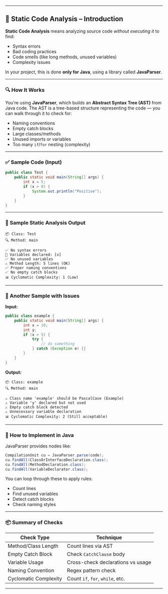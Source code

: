 
---

## 📘 **Static Code Analysis – Introduction**

**Static Code Analysis** means analyzing source code *without executing it* to find:

* Syntax errors
* Bad coding practices
* Code smells (like long methods, unused variables)
* Complexity issues

In your project, this is done **only for Java**, using a library called **JavaParser**.

---

### 🔍 **How It Works**

You're using **JavaParser**, which builds an **Abstract Syntax Tree (AST)** from Java code. The AST is a tree-based structure representing the code — you can walk through it to check for:

* Naming conventions
* Empty catch blocks
* Large classes/methods
* Unused imports or variables
* Too many `if`/`for` nesting (complexity)

---

### ✅ Sample Code (Input)

```java
public class Test {
    public static void main(String[] args) {
        int x = 5;
        if (x > 0) {
            System.out.println("Positive");
        }
    }
}
```

---

### 🧠 Sample Static Analysis Output

```
📦 Class: Test
🔍 Method: main

✅ No syntax errors
📌 Variables declared: [x]
✅ No unused variables
⚠️ Method Length: 5 lines (OK)
✅ Proper naming conventions
✅ No empty catch blocks
📊 Cyclomatic Complexity: 1 (Low)
```

---

### 🚫 Another Sample with Issues

**Input:**

```java
public class example {
    public static void main(String[] args) {
        int x = 10;
        int y;
        if (x > 5) {
            try {
                // do something
            } catch (Exception e) {}
        }
    }
}
```

**Output:**

```
📦 Class: example
🔍 Method: main

⚠️ Class name 'example' should be PascalCase (Example)
⚠️ Variable 'y' declared but not used
⚠️ Empty catch block detected
⚠️ Unnecessary variable declaration
📊 Cyclomatic Complexity: 2 (Still acceptable)
```

---

### 🧪 How to Implement in Java

JavaParser provides nodes like:

```java
CompilationUnit cu = JavaParser.parse(code);
cu.findAll(ClassOrInterfaceDeclaration.class);
cu.findAll(MethodDeclaration.class);
cu.findAll(VariableDeclarator.class);
```

You can loop through these to apply rules:

* Count lines
* Find unused variables
* Detect catch blocks
* Check naming styles

---

### 📦 Summary of Checks

| Check Type            | Technique                         |
| --------------------- | --------------------------------- |
| Method/Class Length   | Count lines via AST               |
| Empty Catch Block     | Check `CatchClause` body          |
| Variable Usage        | Cross-check declarations vs usage |
| Naming Convention     | Regex pattern check               |
| Cyclomatic Complexity | Count `if`, `for`, `while`, etc.  |

---


